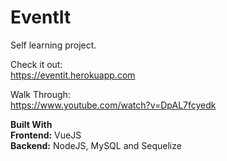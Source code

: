 # EventIt

Self learning project.  
  
Check it out:  
https://eventit.herokuapp.com
  
Walk Through:  
https://www.youtube.com/watch?v=DpAL7fcyedk  

**Built With**  
**Frontend:** VueJS  
**Backend:** NodeJS, MySQL and Sequelize  
